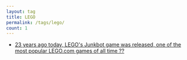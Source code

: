 ```yaml
---
layout: tag
title: LEGO
permalink: /tags/lego/
count: 1
---
```


- [23 years ago today, LEGO's Junkbot game was released, one of the most popular LEGO.com games of all time ??](https://history.jakelee.co.uk/lego-junkbot-technical-and-historical-decompiling/)

